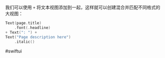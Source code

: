 我们可以使用 `+` 将文本视图添加到一起，这样就可以创建混合并匹配不同格式的大视图：

```swift
Text(page.title)
    .font(.headline)
+ Text(": ") +
Text("Page description here")
    .italic()
```

#swiftui 